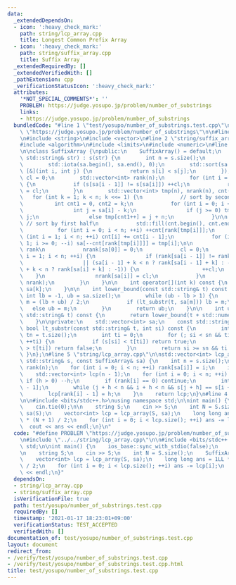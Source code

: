 ```yaml
---
data:
  _extendedDependsOn:
  - icon: ':heavy_check_mark:'
    path: string/lcp_array.cpp
    title: Longest Common Prefix Array
  - icon: ':heavy_check_mark:'
    path: string/suffix_array.cpp
    title: Suffix Array
  _extendedRequiredBy: []
  _extendedVerifiedWith: []
  _pathExtension: cpp
  _verificationStatusIcon: ':heavy_check_mark:'
  attributes:
    '*NOT_SPECIAL_COMMENTS*': ''
    PROBLEM: https://judge.yosupo.jp/problem/number_of_substrings
    links:
    - https://judge.yosupo.jp/problem/number_of_substrings
  bundledCode: "#line 1 \"test/yosupo/number_of_substrings.test.cpp\"\n#define PROBLEM\
    \ \"https://judge.yosupo.jp/problem/number_of_substrings\"\n\n#line 2 \"string/lcp_array.cpp\"\
    \n#include <string>\n#include <vector>\n#line 2 \"string/suffix_array.cpp\"\n\
    #include <algorithm>\n#include <limits>\n#include <numeric>\n#line 7 \"string/suffix_array.cpp\"\
    \n\nclass SuffixArray {\npublic:\n    SuffixArray() = default;\n    explicit SuffixArray(const\
    \ std::string& str) : s(str) {\n        int n = s.size();\n        sa.resize(n);\n\
    \        std::iota(sa.begin(), sa.end(), 0);\n        std::sort(sa.begin(), sa.end(),\
    \ [&](int i, int j) {\n            return s[i] < s[j];\n        });\n        int\
    \ cl = 0;\n        std::vector<int> rank(n);\n        for (int i = 1; i < n; ++i)\
    \ {\n            if (s[sa[i - 1]] != s[sa[i]]) ++cl;\n            rank[sa[i]]\
    \ = cl;\n        }\n        std::vector<int> tmp(n), nrank(n), cnt(n);\n     \
    \   for (int k = 1; k < n; k <<= 1) {\n            // sort by second half\n  \
    \          int cnt1 = 0, cnt2 = k;\n            for (int i = 0; i < n; ++i) {\n\
    \                int j = sa[i] - k;\n                if (j >= 0) tmp[cnt2++] =\
    \ j;\n                else tmp[cnt1++] = j + n;\n            }\n\n           \
    \ // sort by first half\n            std::fill(cnt.begin(), cnt.end(), 0);\n \
    \           for (int i = 0; i < n; ++i) ++cnt[rank[tmp[i]]];\n            for\
    \ (int i = 1; i < n; ++i) cnt[i] += cnt[i - 1];\n            for (int i = n -\
    \ 1; i >= 0; --i) sa[--cnt[rank[tmp[i]]]] = tmp[i];\n\n            // assign new\
    \ rank\n            nrank[sa[0]] = 0;\n            cl = 0;\n            for (int\
    \ i = 1; i < n; ++i) {\n                if (rank[sa[i - 1]] != rank[sa[i]]\n \
    \                   || (sa[i - 1] + k < n ? rank[sa[i - 1] + k] : -1) != (sa[i]\
    \ + k < n ? rank[sa[i] + k] : -1)) {\n                    ++cl;\n            \
    \    }\n                nrank[sa[i]] = cl;\n            }\n            std::swap(rank,\
    \ nrank);\n        }\n    }\n\n    int operator[](int k) const {\n        return\
    \ sa[k];\n    }\n\n    int lower_bound(const std::string& t) const {\n       \
    \ int lb = -1, ub = sa.size();\n        while (ub - lb > 1) {\n            int\
    \ m = (lb + ub) / 2;\n            if (lt_substr(t, sa[m])) lb = m;\n         \
    \   else ub = m;\n        }\n        return ub;\n    }\n\n    int upper_bound(const\
    \ std::string& t) const {\n        return lower_bound(t + std::numeric_limits<char>::max());\n\
    \    }\n\nprivate:\n    std::vector<int> sa;\n    const std::string s;\n\n   \
    \ bool lt_substr(const std::string& t, int si) const {\n        int sn = s.size(),\
    \ tn = t.size();\n        int ti = 0;\n        for (; si < sn && ti < tn; ++si,\
    \ ++ti) {\n            if (s[si] < t[ti]) return true;\n            if (s[si]\
    \ > t[ti]) return false;\n        }\n        return si >= sn && ti < tn;\n   \
    \ }\n};\n#line 5 \"string/lcp_array.cpp\"\n\nstd::vector<int> lcp_array(const\
    \ std::string& s, const SuffixArray& sa) {\n    int n = s.size();\n    std::vector<int>\
    \ rank(n);\n    for (int i = 0; i < n; ++i) rank[sa[i]] = i;\n    int h = 0;\n\
    \    std::vector<int> lcp(n - 1);\n    for (int i = 0; i < n; ++i) {\n       \
    \ if (h > 0) --h;\n        if (rank[i] == 0) continue;\n        int j = sa[rank[i]\
    \ - 1];\n        while (j + h < n && i + h < n && s[j + h] == s[i + h]) ++h;\n\
    \        lcp[rank[i] - 1] = h;\n    }\n    return lcp;\n}\n#line 4 \"test/yosupo/number_of_substrings.test.cpp\"\
    \n\n#include <bits/stdc++.h>\nusing namespace std;\n\nint main() {\n    ios_base::sync_with_stdio(false);\n\
    \    cin.tie(0);\n\n    string S;\n    cin >> S;\n    int N = S.size();\n    SuffixArray\
    \ sa(S);\n    vector<int> lcp = lcp_array(S, sa);\n    long long ans = 1LL * N\
    \ * (N + 1) / 2;\n    for (int i = 0; i < lcp.size(); ++i) ans -= lcp[i];\n  \
    \  cout << ans << endl;\n}\n"
  code: "#define PROBLEM \"https://judge.yosupo.jp/problem/number_of_substrings\"\n\
    \n#include \"../../string/lcp_array.cpp\"\n\n#include <bits/stdc++.h>\nusing namespace\
    \ std;\n\nint main() {\n    ios_base::sync_with_stdio(false);\n    cin.tie(0);\n\
    \n    string S;\n    cin >> S;\n    int N = S.size();\n    SuffixArray sa(S);\n\
    \    vector<int> lcp = lcp_array(S, sa);\n    long long ans = 1LL * N * (N + 1)\
    \ / 2;\n    for (int i = 0; i < lcp.size(); ++i) ans -= lcp[i];\n    cout << ans\
    \ << endl;\n}"
  dependsOn:
  - string/lcp_array.cpp
  - string/suffix_array.cpp
  isVerificationFile: true
  path: test/yosupo/number_of_substrings.test.cpp
  requiredBy: []
  timestamp: '2021-01-17 18:23:01+09:00'
  verificationStatus: TEST_ACCEPTED
  verifiedWith: []
documentation_of: test/yosupo/number_of_substrings.test.cpp
layout: document
redirect_from:
- /verify/test/yosupo/number_of_substrings.test.cpp
- /verify/test/yosupo/number_of_substrings.test.cpp.html
title: test/yosupo/number_of_substrings.test.cpp
---
```

